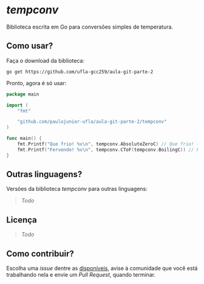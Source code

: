 *tempconv*
=====
Biblioteca escrita em Go para conversões simples de temperatura.

Como usar?
----
Faça o download da biblioteca:

`go get https://github.com/ufla-gcc259/aula-git-parte-2`

Pronto, agora é só usar:
```go
package main

import (
	"fmt"

	"github.com/paulojunior-ufla/aula-git-parte-2/tempconv"
)

func main() {
	fmt.Printf("Que frio! %v\n", tempconv.AbsoluteZeroC) // Que frio! -273.15°C
	fmt.Printf("Fervendo! %v\n", tempconv.CToF(tempconv.BoilingC)) // Fervendo! 212°F
}
```

Outras linguagens?
----
Versões da biblioteca *tempconv* para outras linguagens:

> *Todo*


Licença
-----

> *Todo*


Como contribuir?
----
Escolha uma *issue* dentre as [disponíveis](https://github.com/ufla-gcc259/aula-git-parte-2/issues), avise à comunidade que você está trabalhando nela e envie um *Pull Request*, quando terminar.
